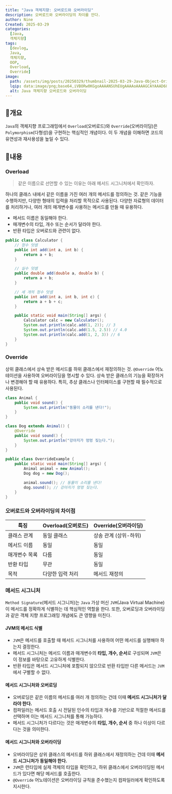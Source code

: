 ```yaml
---
title: "Java 객체지향: 오버로드와 오버라이딩"
description: 오버로드와 오버라이딩의 차이를 안다.
author: Nine
Created: 2025-03-29
categories:
  [Java,
  객체지향]
tags:
  [devlog,
  Java,
  객체지향,
  OOP,
  Overload,
  Override]
image:
  path: /assets/img/posts/20250329/thumbnail-2025-03-29-Java-Object-Oriented-Overload-and-Override.png
  lqip: data:image/png;base64,iVBORw0KGgoAAAANSUhEUgAAAAoAAAAGCAYAAAD68A/GAAAAAklEQVR4AewaftIAAABPSURBVI3BQQpAUBSG0e9eLyNJIske7H81pjIxMr4/ijJR7xzThQxOpsSH9gVJ6NiwssLHmVfiESHWaClTQdQ9EWKQcDNuiYe7MXUNf5xMJ4fBGIZxGrk9AAAAAElFTkSuQmCC
  alt: Java 객체지향 오버로드와 오버라이딩
---
```

## 📌개요

`Java`의 객체지향 프로그래밍에서 `Overload`(오버로드)와 `Override`(오버라이딩)은 `Polymorphism`(다형성)을 구현하는 핵심적인 개념이다.
이 두 개념을 이해하면 코드의 유연성과 재사용성을 높일 수 있다.

## 📌내용

### Overload

>같은 이름으로 선언할 수 있는 이유는 아래 메서드 시그니처에서 확인하자.

하나의 클래스 내에서 같은 이름을 가진 여러 개의 메서드를 정의하는 것.
같은 기능을 수행하지만, 다양한 형태의 입력을 처리할 목적으로 사용된다.
다양한 자료형의 데이터를 처리하거나, 여러 개의 매개변수를 사용하는 메서드를 만들 때 유용하다.

- 메서드 이름은 동일해야 한다.
- 매개변수의 타입, 개수 또는 순서가 달라야 한다.
- 반환 타입은 오버로드와 관련이 없다.

```java
public class Calculator {
	// 정수 덧셈
	public int add(int a, int b) {
		return a + b;
	}

	// 실수 덧셈
	public double add(double a, double b) {
		return a + b;
	}

	// 세 개의 정수 덧셈
	public int add(int a, int b, int c) {
		return a + b + c;
	}

	public static void main(String[] args) {
		Calculator calc = new Calculator();
		System.out.println(calc.add(1, 2)); // 3
		System.out.println(calc.add(1.5, 2.5)) // 4.0
		System.out.println(calc.add(1, 2, 3)) // 6
	}
}
```

### Override

상위 클래스에서 상속 받은 메서드를 하위 클래스에서 재정의하는 것.
`@Override` 어노테이션을 사용하여 오버라이딩을 명시할 수 있다.
상속 받은 클래스의 기능을 확장하거나 변경해야 할 때 유용하다. 특히, 추상 클래스나 인터페이스를 구현할 때 필수적으로 사용된다.

```java
class Animal {
	public void sound() {
		System.out.println("동물이 소리를 낸다!");
	}
}

class Dog extends Animal() {
	@Override
	public void sound() {
		System.out.println("강아지가 멍멍 짖는다.");
	}
}

public class OverrideExample {
	public static void main(String[] args) {
		Animal animal = new Animal();
		Dog dog = new Dog();

		animal.sound(); // 동물이 소리를 낸다!
		dog.sound(); // 강아지가 멍멍 짖는다.
	}
}
```

### 오버로드와 오버라이딩의 차이점

| 특징          | Overload(오버로드) | Override(오버라이딩)  |
| ------------- | ------------------ | --------------------- |
| 클래스 관계   | 동일 클래스        | 상송 관계 (상위-하위) |
| 메서드 이름   | 동일               | 동일                  |
| 매개변수 목록 | 다름               | 동일                  |
| 반환 타입     | 무관               | 동일                  |
| 목적          | 다양한 입력 처리   | 메서드 재정의         |

### 메서드 시그니처

`Method Signature`(메서드 시그니처)는 `Java` 가상 머신 `JVM`(Java Virtual Machine)이 메서드를 정확하게 식별하는 데 핵심적인 역할을 한다.
또한, 오버로딩과 오버라이딩과 같은 객체 지향 프로그래밍 개념에도 큰 영향을 미친다.

#### JVM의 메서드 식별

- `JVM`은 메서드를 호출할 때 메서드 시그니처를 사용하여 어떤 메서드를 실행해야 하는지 결정한다.
- 메서드 시그니처는 메서드 이름과 매개변수의 **타입, 개수, 순서**로 구성되며 `JVM`은 이 정보를 바탕으로 고유하게 식별한다.
- 반환 타입은 메서드 시그니처에 포함되지 않으므로 반환 타입만 다른 메서드는 `JVM`에서 구별할 수 없다.

#### 메서드 시그니처와 오버로딩

- 오버로딩은 같은 이름의 메서드를 여러 개 정의하는 건데 이때 **메서드 시그니처가 달라야 한다.**
- 컴파일러는 메서드 호출 시 전달된 인수의 타입과 개수를 기반으로 적절한 메서드를 선택하며 이는 메서드 시그니처를 통해 가능하다.
- 메서드 시그니처가 다르다는 것은 매개변수의 **타입, 개수, 순서** 중 하나 이상이 다르다는 것을 의미한다.

#### 메서드 시그니처와 오버라이딩

- 오버라이딩은 상위 클래스의 메서드를 하위 클래스에서 재정의하는 건데 이때 **메서드 시그니처가 동일해야 한다.**
- `JVM`은 런타임에 실제 객체의 타입을 확인하고, 하위 클래스에서 오버라이딩된 메서드가 있다면 해당 메서드를 호출한다.
- `@Override` 어노테이션은 오버라이딩 규칙을 준수했는지 컴파일러에게 확인하도록 지시한다.
